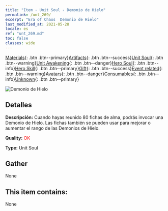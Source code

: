 ```yaml
---
title: "Item - Unit Soul - Demonio de Hielo"
permalink: /unt_269/
excerpt: "Era of Chaos  Demonio de Hielo"
last_modified_at: 2021-05-28
locale: es
ref: "unt_269.md"
toc: false
classes: wide
---
```

 [Materials](/ItemsES/){: .btn .btn--primary}[Artifacts](/ItemsES/Artifacts/){: .btn .btn--success}[Unit Soul](/ItemsES/UnitSoul/){: .btn .btn--warning}[Unit Awakening](/ItemsES/UnitAwakening/){: .btn .btn--danger}[Hero Soul](/ItemsES/HeroSoul/){: .btn .btn--info}[Hero Skill](/ItemsES/HeroSkill/){: .btn .btn--primary}[Gift](/ItemsES/Gift/){: .btn .btn--success}[Event related](/ItemsES/Events/){: .btn .btn--warning}[Avatars](/ItemsES/Avatars/){: .btn .btn--danger}[Consumables](/ItemsES/Consumables/){: .btn .btn--info}[Unknown](/ItemsES/Unknown/){: .btn .btn--primary}

 ![Demonio de Hielo](/images/u/ti_bingmo.jpg)

## Detalles
 **Descripción:** Cuando hayas reunido 80 fichas de alma, podrás invocar una Demonio de Hielo. Las fichas también se pueden usar para mejorar o aumentar el rango de las Demonios de Hielo.

 **Quality:** <span style="color: #FF0000">OK</span>

 **Type:** Unit Soul

## Gather

  None

## This item contains:

  None

